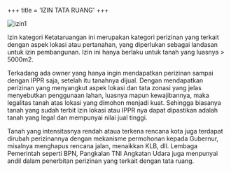+++
title = 'IZIN TATA RUANG'
+++

![izin1](/perizinanjakarta1/images/izin-tataruang.png)

Izin kategori Ketataruangan ini merupakan kategori perizinan yang terkait dengan aspek lokasi atau pertanahan, yang diperlukan sebagai landasan untuk izin pembangunan. Izin ini hanya berlaku untuk tanah yang luasnya > 5000m2.

Terkadang ada owner yang hanya ingin mendapatkan perizinan sampai dengan IPPR saja, setelah itu tanahnya dijual. Dengan mendapatkan perizinan yang menyangkut aspek lokasi dan tata zonasi yang jelas menyebutkan penggunaan lahan, luasnya mapun kewajibannya, maka legalitas tanah atas lokasi yang dimohon menjadi kuat. Sehingga biasanya tanah yang sudah terbit izin lokasi atau IPPR nya dapat dipastikan adalah tanah yang legal dan mempunyai nilai jual tinggi.

Tanah yang intensitasnya rendah ataua terkena rencana kota juga terdapat dirubah perizinannya dengan mekanisme permohonan kepada Gubernur, misalnya menghapus rencana jalan, menaikkan KLB, dll. Lembaga Pemerintah seperti BPN, Pangkalan TNI Angkatan Udara juga menpunyai andil dalam penerbitan perizinan yang terkait dengan tata ruang.
